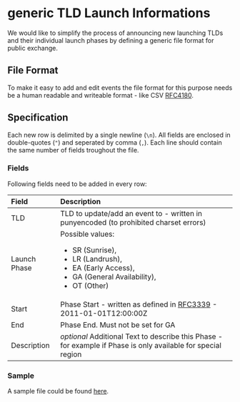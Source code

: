 generic TLD Launch Informations
===============================

We would like to simplify the process of announcing new launching TLDs and their individual launch phases by defining a generic file format for public exchange.

## File Format
To make it easy to add and edit events the file format for this purpose needs be a human readable and writeable format - like CSV [RFC4180](http://www.ietf.org/rfc/rfc4180.txt).

## Specification
Each new row is delimited by a single newline (`\n`). All fields are enclosed in double-quotes (`"`) and seperated by comma (`,`). Each line should contain the same number of fields troughout the file.

### Fields
Following fields need to be added in every row:

| Field | Description |
| :-------- | :----------- |
| TLD | TLD to update/add an event to - written in punyencoded (to prohibited charset errors) |
| Launch Phase | Possible values:<ul><li>SR (Sunrise),<li>LR (Landrush),<li>EA (Early Access),<li>GA (General Availability), <li>OT (Other)</ul> |
| Start | Phase Start - written as defined in [RFC3339](http://www.ietf.org/rfc/rfc3339.txt) - 2011-01-01T12:00:00Z |
| End | Phase End. Must not be set for GA |
| Description | *optional* Additional Text to describe this Phase - for example if Phase is only available for special region |

### Sample
A sample file could be found [here](https://raw.githubusercontent.com/ntldstats/ntldstats_launch/master/sample.csv).
